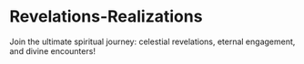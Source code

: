 # Revelations-Realizations
Join the ultimate spiritual journey: celestial revelations, eternal engagement, and divine encounters!
